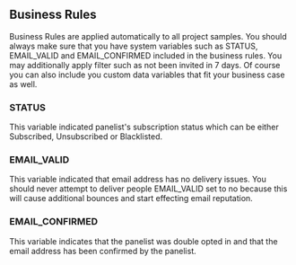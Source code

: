 ## Business Rules
Business Rules are applied automatically to all project samples. You should always make sure that you have system variables such as STATUS, EMAIL_VALID and EMAIL_CONFIRMED included in the business rules. You may additionally apply filter such as not been invited in 7 days. Of course you can also include you custom data variables that fit your business case as well.

### STATUS
This variable indicated panelist's subscription status which can be either Subscribed, Unsubscribed or Blacklisted.

### EMAIL_VALID
This variable indicated that email address has no delivery issues. You should never attempt to deliver people EMAIL_VALID set to no because this will cause additional bounces and start effecting email reputation.

### EMAIL_CONFIRMED
This variable indicates that the panelist was double opted in and that the email address has been confirmed by the panelist.

